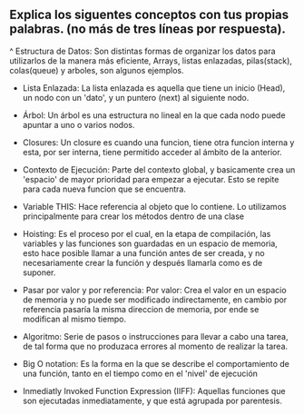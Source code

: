 ## Explica los siguentes conceptos con tus propias palabras. (no más de tres líneas por respuesta).

^ Estructura de Datos:
  Son distintas formas de organizar los datos para utilizarlos de la manera más eficiente, Arrays, listas enlazadas, pilas(stack), colas(queue) y arboles, son algunos ejemplos.

* Lista Enlazada:
  La lista enlazada es aquella que tiene un inicio (Head), un nodo con un 'dato', y un puntero (next) al siguiente nodo.

* Árbol:
  Un árbol es una estructura no lineal en la que cada nodo puede apuntar a uno o varios nodos.

* Closures:
  Un closure es cuando una funcion, tiene otra funcion interna y esta, por ser interna, tiene permitido acceder al ámbito de la anterior.

* Contexto de Ejecución:
  Parte del contexto global, y basicamente crea un 'espacio' de mayor prioridad para empezar a ejecutar. Esto se repite para cada nueva funcion que se encuentra.

* Variable THIS:
  Hace referencia al objeto que lo contiene. Lo utilizamos principalmente para crear los métodos dentro de una clase

* Hoisting:
  Es el proceso por el cual, en la etapa de compilación, las variables y las funciones son guardadas en un espacio de memoria, esto hace posible llamar a una función antes de ser creada, y no necesariamente crear la función y después llamarla como es de suponer.

* Pasar por valor y por referencia:
  Por valor: Crea el valor en un espacio de memoria y no puede ser modificado indirectamente, en cambio por referencia pasaría la misma direccion de memoria, por ende se modifican al mismo tiempo.

* Algoritmo:
  Serie de pasos o instrucciones para llevar a cabo una tarea, de tal forma que no produzaca errores al momento de realizar la tarea.

* Big O notation:
  Es la forma en la que se describe el comportamiento de una función, tanto en el tiempo como en el 'nivel' de ejecución

* Inmediatly Invoked Function Expression (IIFF):
  Aquellas funciones que son ejecutadas inmediatamente, y que está agrupada por parentesis.
